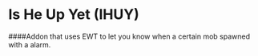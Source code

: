 # Is He Up Yet (IHUY)
####Addon that uses EWT to let you know when a certain mob spawned with a alarm.